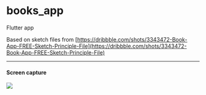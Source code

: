 # books_app
Flutter app

Based on sketch files from [https://dribbble.com/shots/3343472-Book-App-FREE-Sketch-Principle-File](https://dribbble.com/shots/3343472-Book-App-FREE-Sketch-Principle-File)

-----------------------

#### Screen capture

![](./images/books_app.gif)